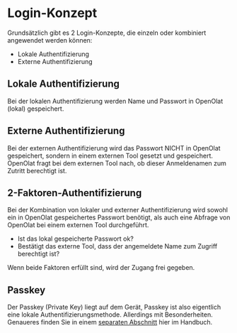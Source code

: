 # Login-Konzept

Grundsätzlich gibt es 2 Login-Konzepte, die einzeln oder kombiniert angewendet werden können:

* Lokale Authentifizierung
* Externe Authentifizierung


## Lokale Authentifizierung

Bei der lokalen Authentifizierung werden Name und Passwort in OpenOlat (lokal) gespeichert.

## Externe Authentifizierung

Bei der externen Authentifizierung wird das Passwort NICHT in OpenOlat gespeichert, sondern in einem externen Tool gesetzt und gespeichert.
OpenOlat fragt bei dem externen Tool nach, ob dieser Anmeldenamen zum Zutritt berechtigt ist.

## 2-Faktoren-Authentifizierung

Bei der Kombination von lokaler und externer Authentifizierung wird sowohl ein in OpenOlat gespeichertes Passwort benötigt, als auch eine Abfrage von OpenOlat bei einem externen Tool durchgeführt.

* Ist das lokal gespeicherte Passwort ok?
* Bestätigt das externe Tool, dass der angemeldete Name zum Zugriff berechtigt ist?

Wenn beide Faktoren erfüllt sind, wird der Zugang frei gegeben.

## Passkey

Der Passkey (Private Key) liegt auf dem Gerät, Passkey ist also eigentlich eine lokale Authentifizierungsmethode. Allerdings mit Besonderheiten. Genaueres finden Sie in einem [separaten Abschnitt](../login_registration/Passkey.de.md) hier im Handbuch.

